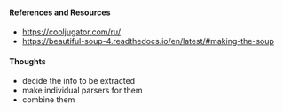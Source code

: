 #### References and Resources

* https://cooljugator.com/ru/
* https://beautiful-soup-4.readthedocs.io/en/latest/#making-the-soup

#### Thoughts

* decide the info to be extracted
* make individual parsers for them
* combine them

